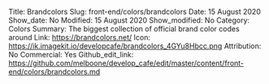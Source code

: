 Title: Brandcolors
Slug: front-end/colors/brandcolors
Date: 15 August 2020
Show_date: No
Modified: 15 August 2020
Show_modified: No
Category: Colors
Summary: The biggest collection of official brand color codes around
Link: https://brandcolors.net/
Icon: https://ik.imagekit.io/developcafe/brandcolors_4GYu8Hbcc.png
Attribution: No
Commercial: Yes
Github_edit_link: https://github.com/melboone/develop_cafe/edit/master/content/front-end/colors/brandcolors.md